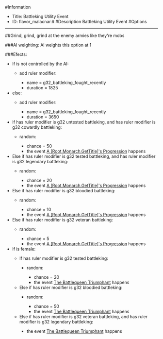 #Information
 - Title: Battleking Utility Event
 - ID: flavor_malacnar.6
#Description
Battleking Utility Event
#Options

___
##Grind, grind, grind at the enemy armies like they're mobs

###AI weighting:
AI weights this option at 1


###Efects:<ul><li>If is not controlled by the AI:</li><ul><li>add ruler modifier:</li><ul><li>name = g32_battleking_fought_recently</li><li>duration = 1825</li></ul></ul><li>else:</li><ul><li>add ruler modifier:</li><ul><li>name = g32_battleking_fought_recently</li><li>duration = 3650</li></ul></ul><li>If has ruler modifier is g32 untested battleking, and has ruler modifier is g32 cowardly battleking:</li><ul><li>random:</li><ul><li>chance = 50</li><li>the event [A [Root.Monarch.GetTitle]'s Progression](../events/a_root_monarch_gettitle_s_progression.md) happens</li></ul></ul><li>Else if has ruler modifier is g32 tested battleking, and has ruler modifier is g32 legendary battleking:</li><ul><li>random:</li><ul><li>chance = 20</li><li>the event [A [Root.Monarch.GetTitle]'s Progression](../events/a_root_monarch_gettitle_s_progression.md) happens</li></ul></ul><li>Else if has ruler modifier is g32 bloodied battleking:</li><ul><li>random:</li><ul><li>chance = 10</li><li>the event [A [Root.Monarch.GetTitle]'s Progression](../events/a_root_monarch_gettitle_s_progression.md) happens</li></ul></ul><li>Else if has ruler modifier is g32 veteran battleking:</li><ul><li>random:</li><ul><li>chance = 5</li><li>the event [A [Root.Monarch.GetTitle]'s Progression](../events/a_root_monarch_gettitle_s_progression.md) happens</li></ul></ul><li>If is female:</li><ul><li>If has ruler modifier is g32 tested battleking:</li><ul><li>random:</li><ul><li>chance = 20</li><li>the event [The Battlequeen Triumphant](../events/the_battlequeen_triumphant.md) happens</li></ul></ul><li>Else if has ruler modifier is g32 bloodied battleking:</li><ul><li>random:</li><ul><li>chance = 50</li><li>the event [The Battlequeen Triumphant](../events/the_battlequeen_triumphant.md) happens</li></ul></ul><li>Else if has ruler modifier is g32 veteran battleking, and has ruler modifier is g32 legendary battleking:</li><ul><li>the event [The Battlequeen Triumphant](../events/the_battlequeen_triumphant.md) happens</li></ul></ul></ul>
